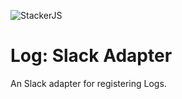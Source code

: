 ![StackerJS](https://s3-sa-east-1.amazonaws.com/parpe.prod/StackerJS-logo.png)

# Log: Slack Adapter
An Slack adapter for registering Logs.
